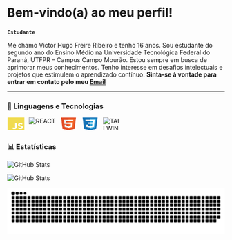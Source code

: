# Bem-vindo(a) ao meu perfil!

**`Estudante`**

Me chamo Victor Hugo Freire Ribeiro e tenho 16 anos. Sou estudante do segundo ano do Ensino Médio na Universidade Tecnológica Federal do Paraná, UTFPR – Campus Campo Mourão. Estou sempre em busca de aprimorar meus conhecimentos. Tenho interesse em desafios intelectuais e projetos que estimulem o aprendizado contínuo. **Sinta-se à vontade para entrar em contato pelo meu [Email](mailto:victor.torugo.freire@gmail.com)**

--- 

### 🤖 Linguagens e Tecnologias
  <img
   align="left"
   style="padding-right: 10px;"
   alt="Js"
   height="30"
   width="40"
   src="https://raw.githubusercontent.com/devicons/devicon/master/icons/javascript/javascript-plain.svg">
   
  <img
   align="left"
   style="padding-right: 10px;" 
   alt="REACT"
   height="30"
   src="https://cdn.jsdelivr.net/gh/devicons/devicon@latest/icons/react/react-original.svg" />
   
  <img
   align="left"
   style="padding-right: 10px;" 
   alt="HTML"
   height="30"
   width="40" 
   src="https://raw.githubusercontent.com/devicons/devicon/master/icons/html5/html5-original.svg">
   
  <img 
   align="left"
   style="padding-right: 10px;" 
   alt="CSS"
   height="30"
   width="40"
   src="https://raw.githubusercontent.com/devicons/devicon/master/icons/css3/css3-original.svg">
   
  <img
   align="left"
   style="padding-right: 10px;" 
   alt="TAILWINDCSS" 
   height="30" 
   width="40" 
   src="https://cdn.jsdelivr.net/gh/devicons/devicon@latest/icons/tailwindcss/tailwindcss-original.svg" />
   
   <br>
   <br>

   ### 📊 Estatísticas

<p>
  <img 
    alt="GitHub Stats" 
    height="200" 
    style="padding-right: 10px;" 
    src="https://github-readme-stats.vercel.app/api?username=Victor-Hugo-Freire&show_icons=true&theme=dark&include_all_commits=true&locale=pt-br" 
  />

<img  
      alt="GitHub Stats" 
      height="200" 
      src="https://github-readme-stats.vercel.app/api/top-langs/?username=Victor-Hugo-Freire&theme=dark&layout=compact&custom_title=Tecnologias&langs_count=9" 
  />

</p>
 
<picture align="center">
  <source media="(prefers-color-scheme: dark)" srcset="https://raw.githubusercontent.com/Victor-Hugo-Freire/Victor-Hugo-Freire/output/github-contribution-grid-snake-dark.svg">
  <source media="(prefers-color-scheme: light)" srcset="https://raw.githubusercontent.com/Victor-Hugo-Freire/Victor-Hugo-Freire/output/github-contribution-grid-snake-dark.svg">
  <img align="center" alt="github contribution grid snake animation" src="https://raw.githubusercontent.com/Victor-Hugo-Freire/Victor-Hugo-Freire/output/github-contribution-grid-snake.svg">
</picture>
